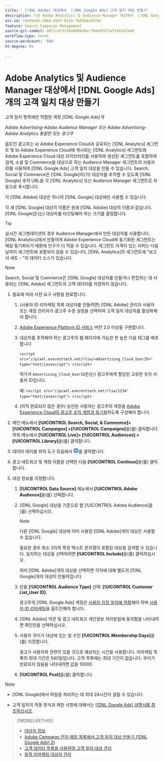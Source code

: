 ```yaml
---
title: ' [!DNL Adobe] 대상에서  [!DNL Google Ads] 고객 일치 대상 만들기'
description: 기존 Adobe Analytics 및 Audience Manager 대상에서  [!DNL Google Ads] 고객 일치 대상을 만드는 방법을 알아봅니다.
exl-id: 7de95ebb-24b0-459f-83c0-7b85b0c0576d
feature: Search Campaign Management
source-git-commit: d0f1c413134a0868ddec79ded7672af316267edd
workflow-type: tm+mt
source-wordcount: '566'
ht-degree: 0%

---
```


# Adobe Analytics 및 Audience Manager 대상에서 [!DNL Google Ads]개의 고객 일치 대상 만들기

고객 일치 항목에만 적합한 계정 *[!DNL Google Ads]개*

*Adobe Advertising-Adobe Audience Manager 또는 Adobe Advertising-Adobe Analytics 통합만 있는 광고주*

옵트인 광고주는 a) Adobe Experience Cloud과 공유되는 [!DNL Analytics] 세그먼트 및 b) Adobe Experience Cloud에 게시되는 [!DNL Analytics] 세그먼트와 Adobe Experience Cloud 대상 라이브러리를 사용하여 생성된 세그먼트를 포함하여 검색, 소셜 및 Commerce을 대상으로 하는 Audience Manager 세그먼트의 사용자 ID를 사용하여 [!DNL Google Ads] 고객 일치 대상을 만들 수 있습니다. Search, Social 및 Commerce은 [!DNL Google]이(가) 대상자를 추적할 수 있도록 [!DNL Google] 추적 URL을 각 [!DNL Analytics] 또는 Audience Manager 세그먼트로 자동으로 푸시합니다.

각 [!DNL Adobe] 대상은 하나의 [!DNL Google] 대상에만 사용할 수 있습니다.

각 새 [!DNL Google] 대상의 이름은 원래 [!DNL Adobe] 대상의 이름과 같습니다. [!DNL Google]은(는) 대상자를 타깃팅해야 하는 크기를 결정합니다.

>[!TIP]
>
>실시간 세그멘테이션의 경우 Audience Manager에서 만든 대상자를 사용합니다. [!DNL Analytics]에서 만들어져 Adobe Experience Cloud에 동기화된 세그먼트는 매일 동기화되기 때문에 인구가 더 적을 수 있습니다. 세그먼트 자격이 있는 서퍼는 다음 날까지 세그먼트에 포함되지 않을 수 있습니다. [!DNL Analytics]의 세그먼트에 &quot;보고서 세트 - &quot;의 데이터 소스가 있습니다.

>[!NOTE]
>
>Search, Social 및 Commerce은 [!DNL Google] 대상자를 만들거나 편집하는 데 사용되는 [!DNL Adobe] 세그먼트의 고객 데이터를 저장하지 않습니다.

1. 필요에 따라 사전 요구 사항을 완료합니다.

   1. (사용자 ID 리마케팅 목록 대상자를 만들려면) [!DNL Adobe] 관리자 사용자 또는 계정 관리자가 광고주 수준 설정을 선택하여 고객 일치 대상자를 활성화해야 합니다.

   1. [Adobe Experience Platform ID 서비스](https://experienceleague.adobe.com/docs/id-service/using/home.html) 버전 2.0 이상을 구현합니다.

   1. 대상자를 추적해야 하는 광고주의 웹 페이지에 가능한 한 높은 다음 태그를 배포합니다

      `<script src="//pixel.everesttech.net/rlsa/<Advertising_Cloud_UserID>" type="text/javascript"> </script>`

      여기서 `Advertising_Cloud_UserID`은(는) 광고주에게 할당된 고유한 숫자 사용자 ID입니다.

      예: `<script src="//pixel.everesttech.net/rlsa/1234" type="text/javascript"> </script>`

   1. (아직 완료되지 않은 경우) 승인된 사용자는 광고주의 계정을 [Adobe Experience Cloud의 광고주 조직 계정과 동기화](/help/search-social-commerce/admin/sync-adobe-audiences.md)하도록 구성해야 합니다.

1. 메인 메뉴에서 **[!UICONTROL Search, Social, & Commerce]> [!UICONTROL Campaigns] >[!UICONTROL Campaigns]**&#x200B;을(를) 클릭합니다. 하위 메뉴에서 **[!UICONTROL Live]> [!UICONTROL Audiences] >[!UICONTROL Library]**&#x200B;을(를) 클릭합니다.

1. 데이터 테이블 위의 도구 모음에서 ![만들기](/help/search-social-commerce/assets/add.png "만들기")를 클릭합니다.

1. 광고 네트워크 및 계정 이름을 선택한 다음 **[!UICONTROL Continue]**&#x200B;을(를) 클릭합니다.

1. 대상 정보를 지정합니다.

   1. **[!UICONTROL Data Source]** 메뉴에서 **[!UICONTROL Adobe Audience]**&#x200B;을(를) 선택합니다.

   1. [!DNL Google] 대상을 기준으로 할 [!UICONTROL Adobe Audience]을(를) 선택하십시오.

      >[!NOTE]
      >
      >다른 [!DNL Google] 대상에 이미 사용된 [!DNL Adobe]개의 대상은 사용할 수 없습니다.

      필요한 경우 최소 3자의 특정 텍스트 문자열이 포함된 대상을 검색할 수 있습니다. 일치하는 대상을 선택하려면 **[!UICONTROL Include]**&#x200B;을(를) 클릭하십시오.

      여러 [!DNL Adobe]개의 대상을 선택하면 각각에 대해 별도의 [!DNL Google]개의 대상이 만들어집니다.

   1. 만들 **[!UICONTROL Audience Type]** 선택: **[!UICONTROL Customer List_User ID]**.

      광고주의 [!DNL Google Ads] 계정은 [사용자 지정 일치에 적합](https://support.google.com/adspolicy/answer/6299717)해야 하며 [사용자 ID 리마케팅](https://support.google.com/google-ads/answer/9199250)을 옵트인해야 합니다.

   1. [!DNL Adobe] 약관 및 광고 네트워크 개인정보 처리방침에 동의함을 나타내려면 확인란을 선택하십시오.

   1. 사용자 쿠키가 대상에 있는 일 수인 **[!UICONTROL Membership Days]**&#x200B;을(를) 지정합니다.

      광고가 사용자와 관련이 있을 것으로 예상되는 시간을 사용합니다. 리마케팅 목록의 최대 기간은 540일입니다. 고객 목록에는 최대 기간이 없습니다. 쿠키가 만료되지 않음을 나타내려면 값을 10000.

   1. **[!UICONTROL Post]**&#x200B;을(를) 클릭합니다.

>[!NOTE]
>
>* [!DNL Google]에서 파일을 처리하는 데 최대 24시간이 걸릴 수 있습니다.
>
>* 고객 일치의 작동 방식과 제한 사항에 대해서는 [[!DNL Google Ads] 설명서를 참조하십시오](https://support.google.com/displayvideo/answer/9539301).

>[!MORELIKETHIS]
>
>* [대상자 정보](audience-about.md)
>* [Adobe Campaign 전자 메일 목록에서 고객 일치 대상 만들기 [!DNL Google Ads] 2}](google-audience-from-campaign-email-list.md)
>* [고객 데이터 목록을 사용하여 고객 일치 대상 관리](audience-from-customer-data-list.md)
>* [동적 리마케팅 대상자 관리](audience-dynamic-remarketing-manage.md)
